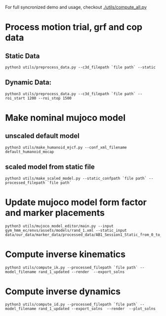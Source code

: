     

For full syncronized demo and usage, checkout [./utils/compute_all.py](./compute_all.py)

# Process motion trial, grf and cop data    

## Static Data

    python3 utils/preprocess_data.py --c3d_filepath `file path` --static

## Dynamic Data: 
    python3 utils/preprocess_data.py --c3d_filepath `file path` --roi_start 1200 --roi_stop 1500    

# Make nominal mujoco model

## unscaled default model
    python3 utils/make_humanoid_mjcf.py --conf_xml_filename default_humanoid_mocap

## scaled model from static file
    python3 utils/make_scaled_model.py --static_confpath `file path` --processed_filepath `file path`

# Update mujoco model form factor and marker placements

    python3 utils/mujoco_model_editor/main.py --input gym_hmm_ec/envs/assets/models/rand_1.xml --static_input data/our_data/marker_data/processed_data/AB1_Session1_Static_from_0_to_None.npz

# Compute inverse kinematics

    python3 utils/compute_ik.py --processed_filepath `file path` --model_filename rand_1_updated --render  --export_solns

# Compute inverse dynamics

    python3 utils/compute_id.py --processed_filepath `file path` --model_filename rand_1_updated --export_solns  --render  --plot_solns 